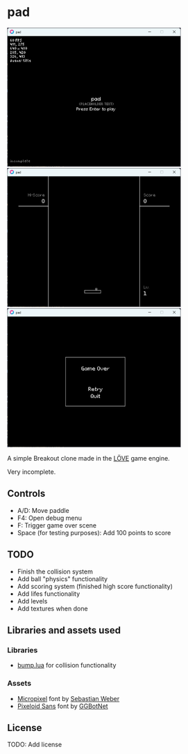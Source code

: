 # pad

<img src="./img/title.png" alt="title screen" width="400">
<img src="./img/game.png" alt="game screen" width="400">
<img src="./img/fail.png" alt="fail screen" width="400">

A simple Breakout clone made in the [LÖVE](https://www.love2d.org) game engine.

Very incomplete.

## Controls

- A/D: Move paddle
- F4: Open debug menu
- F: Trigger game over scene
- Space (for testing purposes): Add 100 points to score

## TODO

- Finish the collision system
- Add ball "physics" functionality
- Add scoring system (finished high score functionality)
- Add lifes functionality
- Add levels
- Add textures when done

## Libraries and assets used

### Libraries
- [bump.lua](https://github.com/kikito/bump.lua) for collision functionality

### Assets
- [Micropixel](https://www.dafont.com/micropixel.font?l[]=10) font by [Sebastian Weber](https://www.dafont.com/sebastian-weber.d1791?l[]=10)
- [Pixeloid Sans](https://ggbot.itch.io/pixeloid-font) font by [GGBotNet](https://ggbot.itch.io/)


## License

TODO: Add license